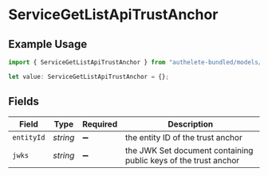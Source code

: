 # ServiceGetListApiTrustAnchor

## Example Usage

```typescript
import { ServiceGetListApiTrustAnchor } from "authelete-bundled/models/operations";

let value: ServiceGetListApiTrustAnchor = {};
```

## Fields

| Field                                                            | Type                                                             | Required                                                         | Description                                                      |
| ---------------------------------------------------------------- | ---------------------------------------------------------------- | ---------------------------------------------------------------- | ---------------------------------------------------------------- |
| `entityId`                                                       | *string*                                                         | :heavy_minus_sign:                                               | the entity ID of the trust anchor<br/>                           |
| `jwks`                                                           | *string*                                                         | :heavy_minus_sign:                                               | the JWK Set document containing public keys of the trust anchor<br/> |